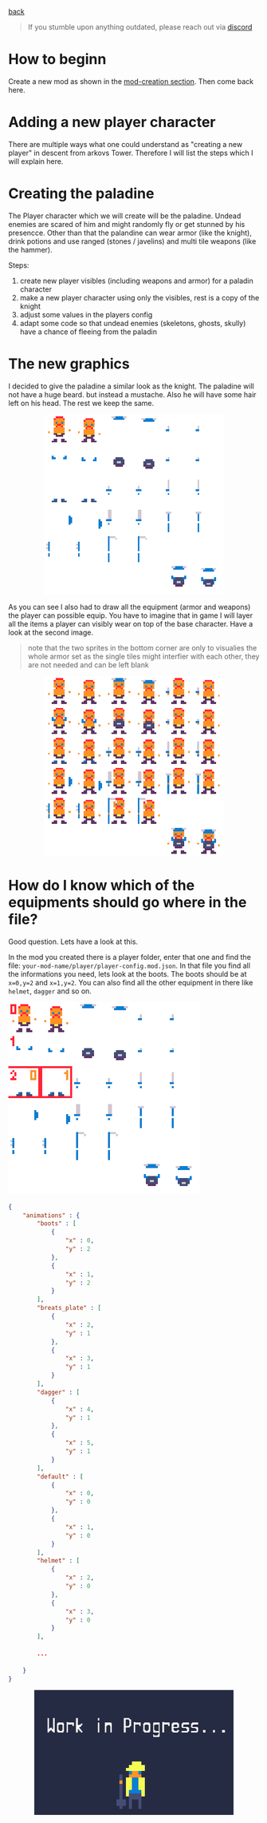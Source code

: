 <a href="../index.md">back</a>

>If you stumble upon anything outdated, please reach out via [discord](https://discord.gg/uJjuuAH5uX)

# How to beginn
Create a new mod as shown in the [mod-creation section](../../mod-creation.md). Then come back here.

# Adding a new player character

There are multiple ways what one could understand as "creating a new player" in descent from arkovs Tower. Therefore I will list the steps which I will explain here.

# Creating the paladine
The Player character which we will create will be the paladine. Undead enemies are scared of him and might randomly fly or get stunned by his presencce. Other than that the palandine can wear armor (like the knight), drink potions and use ranged (stones / javelins) and multi tile weapons (like the hammer).

Steps:
1. create new player visibles (including weapons and armor) for a paladin character
2. make a new player character using only the visibles, rest is a copy of the knight
3. adjust some values in the players config
4. adapt some code so that undead enemies (skeletons, ghosts, skully) have a chance of fleeing from the paladin



# The new graphics
I decided to give the paladine a similar look as the knight. The paladine will not have a huge beard. but instead a mustache. Also he will have some hair left on his head. The rest we keep the same.

<p align="center">
  <img src="paladine.png" alt="description" style="max-width: 360px; width: 360px; image-rendering: pixelated;">
</p>

As you can see I also had to draw all the equipment (armor and weapons) the player can possible equip. You have to imagine that in game I will layer all the items a player can visibly wear on top of the base character. Have a look at the second image.

> note that the two sprites in the bottom corner are only to visualies the whole armor set as the single tiles might interfier with each other, they are not needed and can be left blank

<p align="center">
  <img src="paladine_all.png" alt="description" style="max-width: 360px; width: 360px; image-rendering: pixelated;">
</p>

# How do I know which of the equipments should go where in the file?
Good question. Lets have a look at this.

In the mod you created there is a player folder, enter that one and find the file: `your-mod-name/player/player-config.mod.json`. In that file you find all the informations you need, lets look at the boots. The boots should be at `x=0,y=2` and `x=1,y=2`. You can also find all the other equipment in there like `helmet`, `dagger` and so on.

![alt text](paladine_boots.png)

```json
{
    "animations" : {
        "boots" : [
            {
                "x" : 0,
                "y" : 2
            },
            {
                "x" : 1,
                "y" : 2
            }
        ],
        "breats_plate" : [
            {
                "x" : 2,
                "y" : 1
            },
            {
                "x" : 3,
                "y" : 1
            }
        ],
        "dagger" : [
            {
                "x" : 4,
                "y" : 1
            },
            {
                "x" : 5,
                "y" : 1
            }
        ],
        "default" : [
            {
                "x" : 0,
                "y" : 0
            },
            {
                "x" : 1,
                "y" : 0
            }
        ],
        "helmet" : [
            {
                "x" : 2,
                "y" : 0
            },
            {
                "x" : 3,
                "y" : 0
            }
        ],
        
        ...

    }
}
```
<p align="center">
  <img src="../../../wip.png" alt="description" style="max-width: 500px;">
</p>